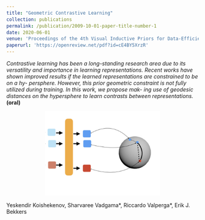 ```yaml
---
title: "Geometric Contrastive Learning"
collection: publications
permalink: /publication/2009-10-01-paper-title-number-1
date: 2020-06-01
venue: 'Proceedings of the 4th Visual Inductive Priors for Data-Efficient Deep Learning Workshop at ICCV 2023'
paperurl: 'https://openreview.net/pdf?id=cE4BY5XrzR'
---
```


*Contrastive learning has been a long-standing research area due to its versatility and importance in learning representations. Recent works have shown improved results if the learned representations are constrained to be on a hy- persphere. However, this prior geometric constraint is not fully utilized during training. In this work, we propose mak- ing use of geodesic distances on the hypersphere to learn contrasts between representations.* **(oral)**

<p align="center">
  <img src="geometric-contrastive-learning.png" width="300"/>
</p>

Yeskendir Koishekenov, Sharvaree Vadgama\*, Riccardo Valperga\*, Erik J. Bekkers